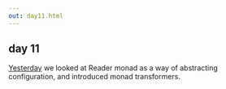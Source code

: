 ```yaml
---
out: day11.html
---
```


  [day10]: ./day10.html

day 11
------

[Yesterday][day10] we looked at Reader monad as a way of abstracting configuration, and introduced monad transformers.
